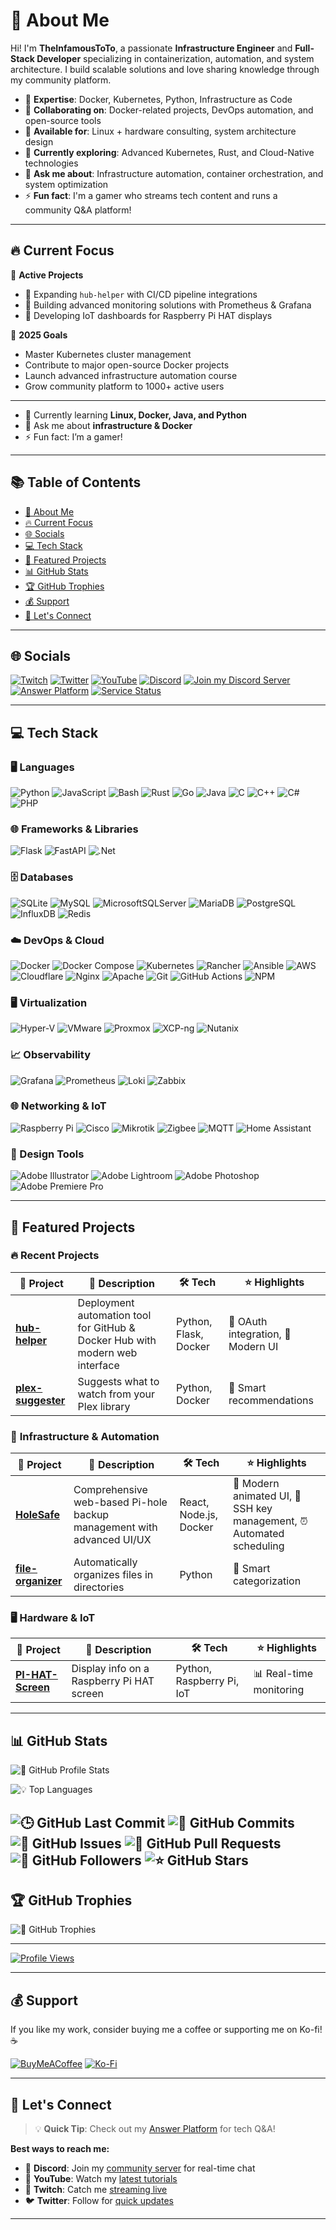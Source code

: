 # 💫 About Me

Hi! I'm **TheInfamousToTo**, a passionate **Infrastructure Engineer** and **Full-Stack Developer** specializing in containerization, automation, and system architecture. I build scalable solutions and love sharing knowledge through my community platform.

- 🚀 **Expertise**: Docker, Kubernetes, Python, Infrastructure as Code
- 💞️ **Collaborating on**: Docker-related projects, DevOps automation, and open-source tools
- 🤝 **Available for**: Linux + hardware consulting, system architecture design
- 🌱 **Currently exploring**: Advanced Kubernetes, Rust, and Cloud-Native technologies
- 💬 **Ask me about**: Infrastructure automation, container orchestration, and system optimization
- ⚡ **Fun fact**: I'm a gamer who streams tech content and runs a community Q&A platform!

---

## 🔥 Current Focus

🚧 **Active Projects**

- 🔨 Expanding `hub-helper` with CI/CD pipeline integrations
- 🔬 Building advanced monitoring solutions with Prometheus & Grafana
- 📱 Developing IoT dashboards for Raspberry Pi HAT displays

🎯 **2025 Goals**

- Master Kubernetes cluster management
- Contribute to major open-source Docker projects  
- Launch advanced infrastructure automation course
- Grow community platform to 1000+ active users

---

- 🌱 Currently learning **Linux, Docker, Java, and Python**
- 💬 Ask me about **infrastructure & Docker**
- ⚡ Fun fact: I’m a gamer!

---

## 📚 Table of Contents

- [💫 About Me](#-about-me)
- [🔥 Current Focus](#-current-focus)
- [🌐 Socials](#-socials)
- [💻 Tech Stack](#-tech-stack)
- [🚀 Featured Projects](#-featured-projects)
- [📊 GitHub Stats](#-github-stats)
- [🏆 GitHub Trophies](#-github-trophies)
- [💰 Support](#-support)
- [🤝 Let's Connect](#-lets-connect)

---

## 🌐 Socials

[![Twitch](https://img.shields.io/badge/Twitch-%239146FF.svg?logo=Twitch&logoColor=white)](https://twitch.tv/totostreamz)
[![Twitter](https://img.shields.io/badge/Twitter-%231DA1F2.svg?logo=Twitter&logoColor=white)](https://twitter.com/alsatrawitweets)
[![YouTube](https://img.shields.io/badge/YouTube-%23FF0000.svg?logo=YouTube&logoColor=white)](https://youtube.com/@TheInfamousToTo)
[![Discord](https://img.shields.io/badge/Discord-%237289DA.svg?logo=discord&logoColor=white)](https://discord.com/users/180424122596065280)
[![Join my Discord Server](https://img.shields.io/badge/Server-Join%20Community-%237289DA?logo=discord&logoColor=white)](https://discord.gg/CXqpB7gGsB)
[![Answer Platform](https://img.shields.io/badge/Answer%20Platform-Ask%20%26%20Answer-%23007ACC?logo=google-forms&logoColor=white)](https://answer.satrawi.cc/)
[![Service Status](https://img.shields.io/badge/Service%20Status-Check%20Uptime-%2300C851?logo=statuspage&logoColor=white)](https://up.satrawi.cc/status/public)

<!--
  Added: 
  [![Answer Platform](https://img.shields.io/badge/Answer%20Platform-Ask%20%26%20Answer-%23007ACC?logo=google-forms&logoColor=white)](https://answer.satrawi.cc/)
  Description: It's a platform where you can ask questions and got them answered by the community.
-->

---

## 💻 Tech Stack

### 🖥️ Languages

![Python](https://img.shields.io/badge/python-3670A0?style=plastic&logo=python&logoColor=ffdd54)
![JavaScript](https://img.shields.io/badge/javascript-%23323330.svg?style=plastic&logo=javascript&logoColor=%23F7DF1E)
![Bash](https://img.shields.io/badge/bash-%23121011.svg?style=plastic&logo=gnu-bash&logoColor=white)
![Rust](https://img.shields.io/badge/rust-%23000000.svg?style=plastic&logo=rust&logoColor=white)
![Go](https://img.shields.io/badge/go-%2300ADD8.svg?style=plastic&logo=go&logoColor=white)
![Java](https://img.shields.io/badge/java-%23ED8B00.svg?style=plastic&logo=java&logoColor=white)
![C](https://img.shields.io/badge/c-%2300599C.svg?style=plastic&logo=c&logoColor=white)
![C++](https://img.shields.io/badge/c++-%2300599C.svg?style=plastic&logo=c%2B%2B&logoColor=white)
![C#](https://img.shields.io/badge/c%23-%23239120.svg?style=plastic&logo=c-sharp&logoColor=white)
![PHP](https://img.shields.io/badge/php-%23777BB4.svg?style=plastic&logo=php&logoColor=white)

### 🌐 Frameworks & Libraries

![Flask](https://img.shields.io/badge/flask-%23000.svg?style=plastic&logo=flask&logoColor=white)
![FastAPI](https://img.shields.io/badge/FastAPI-005571?style=plastic&logo=fastapi)
![.Net](https://img.shields.io/badge/.NET-5C2D91?style=plastic&logo=.net&logoColor=white)

### 🗄️ Databases

![SQLite](https://img.shields.io/badge/sqlite-%2307405e.svg?style=plastic&logo=sqlite&logoColor=white)
![MySQL](https://img.shields.io/badge/mysql-%2300f.svg?style=plastic&logo=mysql&logoColor=white)
![MicrosoftSQLServer](https://img.shields.io/badge/Microsoft%20SQL%20Sever-CC2927?style=plastic&logo=microsoft%20sql%20server&logoColor=white)
![MariaDB](https://img.shields.io/badge/MariaDB-003545?style=plastic&logo=mariadb&logoColor=white)
![PostgreSQL](https://img.shields.io/badge/postgresql-%23336791.svg?style=plastic&logo=postgresql&logoColor=white)
![InfluxDB](https://img.shields.io/badge/influxdb-%2300ADEF.svg?style=plastic&logo=influxdb&logoColor=white)
![Redis](https://img.shields.io/badge/redis-%23DD0031.svg?style=plastic&logo=redis&logoColor=white)

### ☁️ DevOps & Cloud

![Docker](https://img.shields.io/badge/docker-%230db7ed.svg?style=plastic&logo=docker&logoColor=white)
![Docker Compose](https://img.shields.io/badge/docker--compose-%230db7ed.svg?style=plastic&logo=docker&logoColor=white)
![Kubernetes](https://img.shields.io/badge/kubernetes-%23326ce5.svg?style=plastic&logo=kubernetes&logoColor=white)
![Rancher](https://img.shields.io/badge/rancher-%230075A8.svg?style=plastic&logo=rancher&logoColor=white)
![Ansible](https://img.shields.io/badge/ansible-%231A1918.svg?style=plastic&logo=ansible&logoColor=white)
![AWS](https://img.shields.io/badge/AWS-%23FF9900.svg?style=plastic&logo=amazon-aws&logoColor=white)
![Cloudflare](https://img.shields.io/badge/Cloudflare-F38020?style=plastic&logo=Cloudflare&logoColor=white)
![Nginx](https://img.shields.io/badge/nginx-%23009639.svg?style=plastic&logo=nginx&logoColor=white)
![Apache](https://img.shields.io/badge/apache-%23D42029.svg?style=plastic&logo=apache&logoColor=white)
![Git](https://img.shields.io/badge/git-%23F05033.svg?style=plastic&logo=git&logoColor=white)
![GitHub Actions](https://img.shields.io/badge/github%20actions-%232671E5.svg?style=plastic&logo=githubactions&logoColor=white)
![NPM](https://img.shields.io/badge/NPM-%23000000.svg?style=plastic&logo=npm&logoColor=white)

### 🖥️ Virtualization

![Hyper-V](https://img.shields.io/badge/Hyper--V-0078D7?style=plastic&logo=windows&logoColor=white)
![VMware](https://img.shields.io/badge/VMware-607078?style=plastic&logo=vmware&logoColor=white)
![Proxmox](https://img.shields.io/badge/Proxmox-EE7200?style=plastic&logo=proxmox&logoColor=white)
![XCP-ng](https://img.shields.io/badge/XCP--ng-0066CC?style=plastic&logo=xcp-ng&logoColor=white)
![Nutanix](https://img.shields.io/badge/Nutanix-024DA1?style=plastic&logo=nutanix&logoColor=white)

### 📈 Observability

![Grafana](https://img.shields.io/badge/grafana-F46800?style=plastic&logo=grafana&logoColor=white)
![Prometheus](https://img.shields.io/badge/prometheus-E6522C?style=plastic&logo=prometheus&logoColor=white)
![Loki](https://img.shields.io/badge/loki-0A0A0A?style=plastic&logo=loki&logoColor=white)
![Zabbix](https://img.shields.io/badge/zabbix-DC382D?style=plastic&logo=zabbix&logoColor=white)

### 🌐 Networking & IoT

![Raspberry Pi](https://img.shields.io/badge/-RaspberryPi-C51A4A?style=plastic&logo=Raspberry-Pi)
![Cisco](https://img.shields.io/badge/cisco-1BA0D7?style=plastic&logo=cisco&logoColor=white)
![Mikrotik](https://img.shields.io/badge/mikrotik-FF6600?style=plastic&logo=mikrotik&logoColor=white)
![Zigbee](https://img.shields.io/badge/zigbee-EB0443?style=plastic&logo=zigbee&logoColor=white)
![MQTT](https://img.shields.io/badge/mqtt-660066?style=plastic&logo=mqtt&logoColor=white)
![Home Assistant](https://img.shields.io/badge/home%20assistant-41BDF5?style=plastic&logo=home-assistant&logoColor=white)

### 🎨 Design Tools

![Adobe Illustrator](https://img.shields.io/badge/adobeillustrator-%23FF9A00.svg?style=plastic&logo=adobeillustrator&logoColor=white)
![Adobe Lightroom](https://img.shields.io/badge/Adobe%20Lightroom-31A8FF.svg?style=plastic&logo=Adobe%20Lightroom&logoColor=white)
![Adobe Photoshop](https://img.shields.io/badge/adobephotoshop-%2331A8FF.svg?style=plastic&logo=adobephotoshop&logoColor=white)
![Adobe Premiere Pro](https://img.shields.io/badge/Adobe%20Premiere%20Pro-9999FF.svg?style=plastic&logo=Adobe%20Premiere%20Pro&logoColor=white)

---

## 🚀 Featured Projects

### 🔥 **Recent Projects**

| 🚩 Project | 📝 Description | 🛠️ Tech | ⭐ Highlights |
| ------- | ----------- | ---- | ---- |
| [**hub-helper**](https://github.com/TheInfamousToTo/hub-helper) | Deployment automation tool for GitHub & Docker Hub with modern web interface | Python, Flask, Docker | 🔐 OAuth integration, 🎨 Modern UI |
| [**plex-suggester**](https://github.com/TheInfamousToTo/plex-suggester) | Suggests what to watch from your Plex library | Python, Docker | 🤖 Smart recommendations |

### 🔧 **Infrastructure & Automation**

| 🚩 Project | 📝 Description | 🛠️ Tech | ⭐ Highlights |
| ------- | ----------- | ---- | ---- |
| [**HoleSafe**](https://github.com/TheInfamousToTo/HoleSafe) | Comprehensive web-based Pi-hole backup management with advanced UI/UX | React, Node.js, Docker | 🎨 Modern animated UI, 🔐 SSH key management, ⏰ Automated scheduling |
| [**file-organizer**](https://github.com/TheInfamousToTo/file-organizer) | Automatically organizes files in directories | Python | 🔄 Smart categorization |

### 🖥️ **Hardware & IoT**

| 🚩 Project | 📝 Description | 🛠️ Tech | ⭐ Highlights |
| ------- | ----------- | ---- | ---- |
| [**PI-HAT-Screen**](https://github.com/TheInfamousToTo/PI-HAT-Screen) | Display info on a Raspberry Pi HAT screen | Python, Raspberry Pi, IoT | 📊 Real-time monitoring |

---

## 📊 GitHub Stats

![🐙 GitHub Profile Stats](https://github-readme-stats.vercel.app/api?username=TheInfamousToTo&show_icons=true&theme=dark&hide_border=false&count_private=true)

![💡 Top Languages](https://github-readme-stats.vercel.app/api/top-langs/?username=TheInfamousToTo&theme=dark&hide_border=false&include_all_commits=true&count_private=true&layout=compact)

![🕒 GitHub Last Commit](https://img.shields.io/github/last-commit/TheInfamousToTo/TheInfamousToTo?style=flat-square&color=blue)
![📅 GitHub Commits](https://img.shields.io/github/commit-activity/m/TheInfamousToTo/TheInfamousToTo?style=flat-square&color=blue)
![🐞 GitHub Issues](https://img.shields.io/github/issues/TheInfamousToTo/TheInfamousToTo?style=flat-square&color=blue)
![🔀 GitHub Pull Requests](https://img.shields.io/github/issues-pr/TheInfamousToTo/TheInfamousToTo?style=flat-square&color=blue)
![👥 GitHub Followers](https://img.shields.io/github/followers/TheInfamousToTo?style=social)
![⭐ GitHub Stars](https://img.shields.io/github/stars/TheInfamousToTo?style=social)
---

## 🏆 GitHub Trophies

![🏅 GitHub Trophies](https://github-profile-trophy.vercel.app/?username=TheInfamousToTo&theme=discord&no-frame=false&no-bg=false&margin-w=4)

---

[![Profile Views](https://visitcount.itsvg.in/api?id=TheInfamousToTo&icon=0&color=11)](https://visitcount.itsvg.in)

---

## 💰 Support

If you like my work, consider buying me a coffee or supporting me on Ko-fi! ☕

[![BuyMeACoffee](https://img.shields.io/badge/Buy%20Me%20a%20Coffee-ffdd00?style=for-the-badge&logo=buy-me-a-coffee&logoColor=black)](https://buymeacoffee.com/TheInfamousToTo)
[![Ko-Fi](https://img.shields.io/badge/Ko--fi-F16061?style=for-the-badge&logo=ko-fi&logoColor=white)](https://ko-fi.com/theinfamoustoto)

---

## 🤝 Let's Connect

> 💡 **Quick Tip**: Check out my [Answer Platform](https://answer.satrawi.cc/) for tech Q&A!

**Best ways to reach me:**

- 💬 **Discord**: Join my [community server](https://discord.gg/CXqpB7gGsB) for real-time chat
- 🎥 **YouTube**: Watch my [latest tutorials](https://youtube.com/@TheInfamousToTo)
- 🔴 **Twitch**: Catch me [streaming live](https://twitch.tv/totostreamz)
- 🐦 **Twitter**: Follow for [quick updates](https://twitter.com/alsatrawitweets)

---

<!-- Proudly created with GPRM ( https://gprm.itsvg.in ) -->
